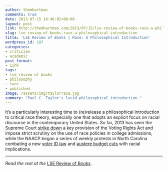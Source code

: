 ```yaml
---
author: themhartman
comments: true
date: 2013-07-15 16:46:02+00:00
layout: post
link: http://themhartman.com/2013/07/15/lse-review-of-books-race-a-philosophical-introduction/
slug: lse-review-of-books-race-a-philosophical-introduction
title: 'LSE Review of Books | Race: A Philosophical Introduction'
wordpress_id: 107
categories:
- criticism
- academic
post_format:
- Link
tags:
- lse review of books
- philosophy
- race
- published
image: /assets/img/taylorrace.jpg
summary: "Paul C. Taylor's lucid philosophical introduction."
---
```


It’s a particularly interesting time to (re)release a philosophical introduction to critical race theory, especially one that adopts an explicit focus on racial discourse in the contemporary United States. So far, 2013 has seen the Supreme Court [strike down](http://nbcpolitics.nbcnews.com/_news/2013/06/25/19132385-supreme-court-strikes-down-part-of-voting-rights-act?lite) a key provision of the Voting Rights Act and impose strict scrutiny on the use of race policies in college admissions, while the NAACP began a series of weekly protests in North Carolina combating a new [voter ID law](http://www.huffingtonpost.com/2013/04/25/north-carolina-voter-id_n_3156191.html) and [austere budget cuts](http://swampland.time.com/2013/07/01/moral-mondays-religious-progressives-protest-north-carolina-policies/) with racial implications.

---

_Read the rest at the_ [LSE Review of Books](http://blogs.lse.ac.uk/lsereviewofbooks/2013/07/15/book-review-race-a-philosophical-introduction/).
